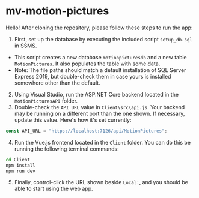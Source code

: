 # mv-motion-pictures
Hello! After cloning the repository, please follow these steps to run the app:
1. First, set up the database by executing the included script `setup_db.sql` in SSMS.
  * This script creates a new database `motionpicturesdb` and a new table `MotionPictures`. It also populates the table with some data.
  * Note: The file paths should match a default installation of SQL Server Express 2019, but double-check them in case yours is installed somewhere other than the default.
2. Using Visual Studio, run the ASP.NET Core backend located in the `MotionPicturesAPI` folder.
3. Double-check the `API_URL` value in `Client\src\api.js`. Your backend may be running on a different port than the one shown. If necessary, update this value. Here's how it's set currently:
```js
const API_URL = "https://localhost:7126/api/MotionPictures";
```
4. Run the Vue.js frontend located in the `Client` folder. You can do this be running the following terminal commands:
```bash
cd Client
npm install
npm run dev
```
5. Finally, control-click the URL shown beside `Local:`, and you should be able to start using the web app.
